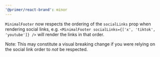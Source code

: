 ```yaml
---
'@primer/react-brand': minor
---
```


`MinimalFooter` now respects the ordering of the `socialLinks` prop when rendering social links, e.g. `<MinimalFooter socialLinks={['x', 'tiktok', 'youtube']} />` will render the links in that order.

Note: This may constitute a visual breaking change if you were relying on the social link order to _not_ be respected.
